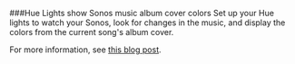 ###Hue Lights show Sonos music album cover colors
Set up your Hue lights to watch your Sonos, look for changes in the music, and display the colors from the current song's album cover.

For more information, see [this blog post](http://mattwel.ch/a-mood-ring-for-sonos-courtesy-of-hue/).

